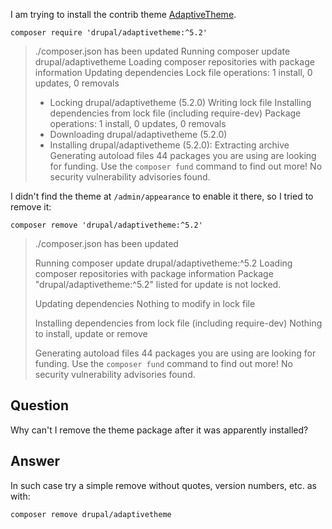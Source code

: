 I am trying to install the contrib theme [AdaptiveTheme][1].

```shell
composer require 'drupal/adaptivetheme:^5.2'
```

> ./composer.json has been updated
Running composer update drupal/adaptivetheme
Loading composer repositories with package information
Updating dependencies
Lock file operations: 1 install, 0 updates, 0 removals
>  - Locking drupal/adaptivetheme (5.2.0)
Writing lock file
Installing dependencies from lock file (including require-dev)
Package operations: 1 install, 0 updates, 0 removals
>  - Downloading drupal/adaptivetheme (5.2.0)
>  - Installing drupal/adaptivetheme (5.2.0): Extracting archive
Generating autoload files
44 packages you are using are looking for funding.
Use the `composer fund` command to find out more!
No security vulnerability advisories found.


  [1]: https://www.drupal.org/project/adaptivetheme

I didn't find the theme at `/admin/appearance` to enable it there, so I tried to remove it:

```shell
composer remove 'drupal/adaptivetheme:^5.2'
```

> ./composer.json has been updated
>
> Running composer update drupal/adaptivetheme:^5.2
> Loading composer repositories with package information
> Package "drupal/adaptivetheme:^5.2" listed for update is not locked.
>
> Updating dependencies
> Nothing to modify in lock file
>
> Installing dependencies from lock file (including require-dev)
> Nothing to install, update or remove
>
> Generating autoload files
> 44 packages you are using are looking for funding.
> Use the `composer fund` command to find out more!
> No security vulnerability advisories found.

## Question

Why can't I remove the theme package after it was apparently installed?

## Answer

In such case try a simple remove without quotes, version numbers, etc. as with:

```shell
composer remove drupal/adaptivetheme
```

